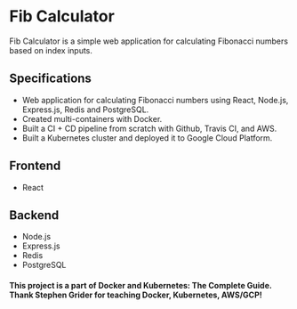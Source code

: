# Fib Calculator
Fib Calculator is a simple web application for calculating Fibonacci numbers based on index inputs.  
## Specifications
- Web application for calculating Fibonacci numbers using React, Node.js, Express.js, Redis and PostgreSQL. 
- Created multi-containers with Docker.
- Built a CI + CD pipeline from scratch with Github, Travis CI, and AWS. 
- Built a Kubernetes cluster and deployed it to Google Cloud Platform.
## Frontend
- React
## Backend
- Node.js
- Express.js
- Redis
- PostgreSQL
#### This project is a part of Docker and Kubernetes: The Complete Guide. Thank Stephen Grider for teaching Docker, Kubernetes, AWS/GCP! 

